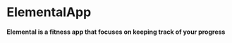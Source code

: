 # ElementalApp
<p> <strong>Elemental is a fitness app that focuses on keeping track of your progress</strong> </p>
